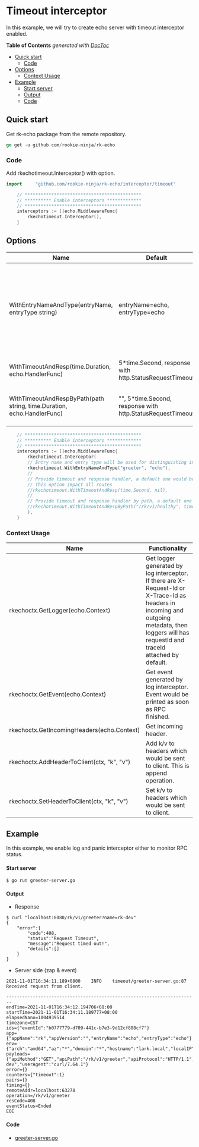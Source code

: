 # Timeout interceptor
In this example, we will try to create echo server with timeout interceptor enabled.

<!-- START doctoc generated TOC please keep comment here to allow auto update -->
<!-- DON'T EDIT THIS SECTION, INSTEAD RE-RUN doctoc TO UPDATE -->
**Table of Contents**  *generated with [DocToc](https://github.com/thlorenz/doctoc)*

- [Quick start](#quick-start)
  - [Code](#code)
- [Options](#options)
  - [Context Usage](#context-usage)
- [Example](#example)
    - [Start server](#start-server)
    - [Output](#output)
    - [Code](#code-1)

<!-- END doctoc generated TOC please keep comment here to allow auto update -->

## Quick start
Get rk-echo package from the remote repository.

```go
go get -u github.com/rookie-ninja/rk-echo
```

### Code
Add rkechotimeout.Interceptor() with option.

```go
import     "github.com/rookie-ninja/rk-echo/interceptor/timeout"
```
```go
    // ********************************************
    // ********** Enable interceptors *************
    // ********************************************
	interceptors := []echo.MiddlewareFunc{
        rkechotimeout.Interceptor(),
    }
```

## Options
| Name | Default | Description |
| ---- | ---- | ---- |
| WithEntryNameAndType(entryName, entryType string) | entryName=echo, entryType=echo | entryName and entryType will be used to distinguish options if there are multiple interceptors in single process. |
| WithTimeoutAndResp(time.Duration, echo.HandlerFunc) | 5*time.Second, response with http.StatusRequestTimeout | Set timeout interceptor with all routes. |
| WithTimeoutAndRespByPath(path string, time.Duration, echo.HandlerFunc) | "", 5*time.Second, response with http.StatusRequestTimeout | Set timeout interceptor with specified path. |

```go
	// ********************************************
	// ********** Enable interceptors *************
	// ********************************************
	interceptors := []echo.MiddlewareFunc{
		rkechotimeout.Interceptor(
		// Entry name and entry type will be used for distinguishing interceptors. Recommended.
		rkechotimeout.WithEntryNameAndType("greeter", "echo"),
		//
		// Provide timeout and response handler, a default one would be assigned with http.StatusRequestTimeout
		// This option impact all routes
		//rkechotimeout.WithTimeoutAndResp(time.Second, nil),
		//
		// Provide timeout and response handler by path, a default one would be assigned with http.StatusRequestTimeout
		//rkechotimeout.WithTimeoutAndRespByPath("/rk/v1/healthy", time.Second, nil),
		),
	}
```

### Context Usage
| Name | Functionality |
| ------ | ------ |
| rkechoctx.GetLogger(echo.Context) | Get logger generated by log interceptor. If there are X-Request-Id or X-Trace-Id as headers in incoming and outgoing metadata, then loggers will has requestId and traceId attached by default. |
| rkechoctx.GetEvent(echo.Context) | Get event generated by log interceptor. Event would be printed as soon as RPC finished. |
| rkechoctx.GetIncomingHeaders(echo.Context) | Get incoming header. |
| rkechoctx.AddHeaderToClient(ctx, "k", "v") | Add k/v to headers which would be sent to client. This is append operation. |
| rkechoctx.SetHeaderToClient(ctx, "k", "v") | Set k/v to headers which would be sent to client. |

## Example
In this example, we enable log and panic interceptor either to monitor RPC status.

#### Start server
```shell script
$ go run greeter-server.go
```

#### Output
- Response

```
$ curl "localhost:8080/rk/v1/greeter?name=rk-dev"
{
    "error":{
        "code":408,
        "status":"Request Timeout",
        "message":"Request timed out!",
        "details":[]
    }
}
```

- Server side (zap & event)

```shell script
2021-11-01T16:34:11.189+0800    INFO    timeout/greeter-server.go:87    Received request from client.
```

```shell script
------------------------------------------------------------------------
endTime=2021-11-01T16:34:12.194706+08:00
startTime=2021-11-01T16:34:11.189777+08:00
elapsedNano=1004939514
timezone=CST
ids={"eventId":"b0777779-d709-441c-b7e3-9d12cf888cf7"}
app={"appName":"rk","appVersion":"","entryName":"echo","entryType":"echo"}
env={"arch":"amd64","az":"*","domain":"*","hostname":"lark.local","localIP":"10.8.0.2","os":"darwin","realm":"*","region":"*"}
payloads={"apiMethod":"GET","apiPath":"/rk/v1/greeter","apiProtocol":"HTTP/1.1","apiQuery":"name=rk-dev","userAgent":"curl/7.64.1"}
error={}
counters={"timeout":1}
pairs={}
timing={}
remoteAddr=localhost:63278
operation=/rk/v1/greeter
resCode=408
eventStatus=Ended
EOE
```

#### Code
- [greeter-server.go](greeter-server.go)
